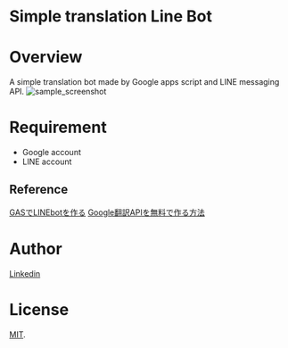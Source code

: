 # Simple translation Line Bot
# Overview
A simple translation bot made by Google apps script and LINE messaging API.
![sample_screenshot](https://user-images.githubusercontent.com/32945913/107312645-37666300-6ad4-11eb-8c50-0c384daf2f4a.png)
# Requirement
- Google account
- LINE account
## Reference
[GASでLINEbotを作る](https://qiita.com/ttexan/items/749bed9a60313e51b4c8)
[Google翻訳APIを無料で作る方法](https://qiita.com/satto_sann/items/be4177360a0bc3691fdf)

# Author
[Linkedin](https://www.linkedin.com/in/sawa-naga-ba2a88201/)

# License
[MIT](https://en.wikipedia.org/wiki/MIT_License).


